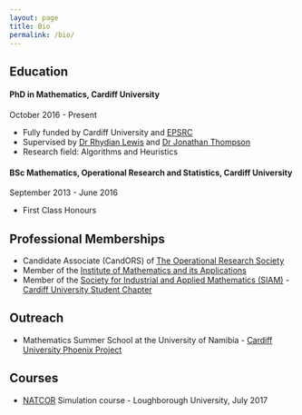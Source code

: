 ```yaml
---
layout: page
title: Bio
permalink: /bio/
---
```


## Education

#### PhD in Mathematics, Cardiff University

October 2016 - Present

* Fully funded by Cardiff University and [EPSRC](https://www.epsrc.ac.uk/)
* Supervised by [Dr Rhydian Lewis](http://www.rhydlewis.eu) and [Dr Jonathan Thompson](http://www.cardiff.ac.uk/people/view/98669-thompson-jonathan)
* Research field: Algorithms and Heuristics


#### BSc Mathematics, Operational Research and Statistics, Cardiff University

September 2013 - June 2016

* First Class Honours



## Professional Memberships

* Candidate Associate (CandORS) of [The Operational Research Society](https://www.theorsociety.com/)
* Member of the [Institute of Mathematics and its Applications](https://ima.org.uk/)
* Member of the [Society for Industrial and Applied Mathematics (SIAM)](https://www.siam.org) - [Cardiff University Student Chapter](http://www.cardiff.ac.uk/mathematics/about-us/siam-student-chapter)



## Outreach

* Mathematics Summer School at the University of Namibia - [Cardiff University Phoenix Project](http://www.cardiff.ac.uk/phoenix-project)



## Courses

* [NATCOR](http://www.natcor.ac.uk/) Simulation course - Loughborough University, July 2017


